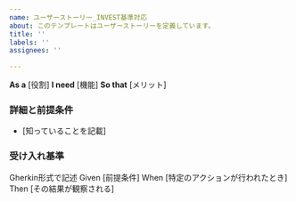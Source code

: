 ```yaml
---
name: ユーザーストーリー_INVEST基準対応
about: このテンプレートはユーザーストーリーを定義しています。
title: ''
labels: ''
assignees: ''

---
```


**As a** [役割]
**I need** [機能]
**So that** [メリット]

### 詳細と前提条件
* [知っていることを記載]

### 受け入れ基準
Gherkin形式で記述
Given [前提条件]
When [特定のアクションが行われたとき]
Then [その結果が観察される]
